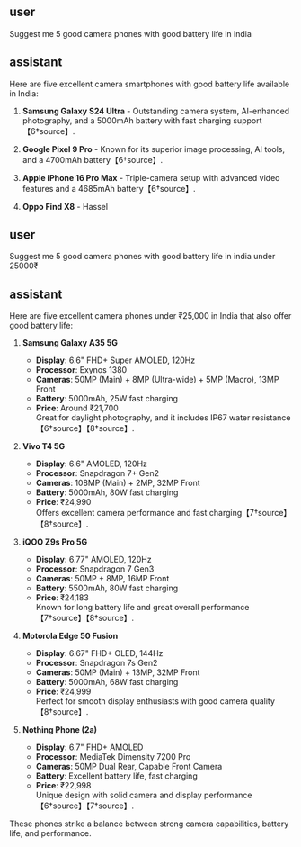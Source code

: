 ## user
Suggest me 5 good camera phones with good battery life in india
## assistant

Here are five excellent camera smartphones with good battery life available in India:

1. **Samsung Galaxy S24 Ultra** - Outstanding camera system, AI-enhanced photography, and a 5000mAh battery with fast charging support【6†source】.

2. **Google Pixel 9 Pro** - Known for its superior image processing, AI tools, and a 4700mAh battery【6†source】.

3. **Apple iPhone 16 Pro Max** - Triple-camera setup with advanced video features and a 4685mAh battery【6†source】.

4. **Oppo Find X8** - Hassel
## user
Suggest me 5 good camera phones with good battery life in india under 25000₹
## assistant

Here are five excellent camera phones under ₹25,000 in India that also offer good battery life:

1. **Samsung Galaxy A35 5G**  
   - **Display**: 6.6" FHD+ Super AMOLED, 120Hz  
   - **Processor**: Exynos 1380  
   - **Cameras**: 50MP (Main) + 8MP (Ultra-wide) + 5MP (Macro), 13MP Front  
   - **Battery**: 5000mAh, 25W fast charging  
   - **Price**: Around ₹21,700  
   Great for daylight photography, and it includes IP67 water resistance【6†source】【8†source】.

2. **Vivo T4 5G**  
   - **Display**: 6.6" AMOLED, 120Hz  
   - **Processor**: Snapdragon 7+ Gen2  
   - **Cameras**: 108MP (Main) + 2MP, 32MP Front  
   - **Battery**: 5000mAh, 80W fast charging  
   - **Price**: ₹24,990  
   Offers excellent camera performance and fast charging【7†source】【8†source】.

3. **iQOO Z9s Pro 5G**  
   - **Display**: 6.77" AMOLED, 120Hz  
   - **Processor**: Snapdragon 7 Gen3  
   - **Cameras**: 50MP + 8MP, 16MP Front  
   - **Battery**: 5500mAh, 80W fast charging  
   - **Price**: ₹24,183  
   Known for long battery life and great overall performance【7†source】【8†source】.

4. **Motorola Edge 50 Fusion**  
   - **Display**: 6.67" FHD+ OLED, 144Hz  
   - **Processor**: Snapdragon 7s Gen2  
   - **Cameras**: 50MP (Main) + 13MP, 32MP Front  
   - **Battery**: 5000mAh, 68W fast charging  
   - **Price**: ₹24,999  
   Perfect for smooth display enthusiasts with good camera quality【8†source】.

5. **Nothing Phone (2a)**  
   - **Display**: 6.7" FHD+ AMOLED  
   - **Processor**: MediaTek Dimensity 7200 Pro  
   - **Cameras**: 50MP Dual Rear, Capable Front Camera  
   - **Battery**: Excellent battery life, fast charging  
   - **Price**: ₹22,998  
   Unique design with solid camera and display performance【6†source】【7†source】.

These phones strike a balance between strong camera capabilities, battery life, and performance.